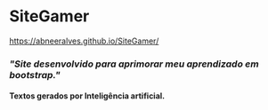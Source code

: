 # SiteGamer
 
https://abneeralves.github.io/SiteGamer/

### *"Site desenvolvido para aprimorar meu aprendizado em bootstrap."*
#### Textos gerados por Inteligência artificial.
